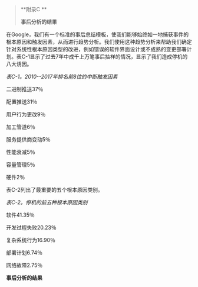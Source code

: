
> **附录C **
>
> **事后分析的结果**

在Google，我们有一个标准的事后总结模板，使我们能够始终如一地捕获事件的根本原因和触发因素，从而进行趋势分析。我们使用这种趋势分析来帮助我们确定针对系统性根本原因类型的改进，例如错误的软件界面设计或不成熟的变更部署计划。表C-1显示了过去7年中成千上万笔事后抽样的情况，显示了我们造成停机的八大诱因。

*表C-1。2010--2017年排名前8位的中断触发因素*

二进制推送37％

配置推送31％

用户行为更改9％

加工管道6％

服务提供商变动5％

性能衰减5％

容量管理5％

硬件2％

表C-2列出了最重要的五个根本原因类别。

*表C-2。停机的前五种根本原因类别*

软件41.35％

开发过程失败20.23％

复杂系统行为16.90％

部署计划6.74％

网络故障2.75％

**事后分析的结果**
